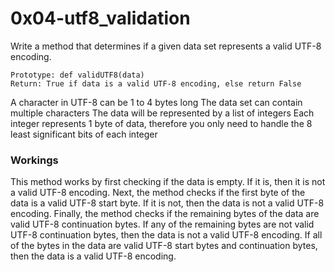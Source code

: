 # 0x04-utf8_validation

Write a method that determines if a given data set represents a valid UTF-8 encoding.
```
Prototype: def validUTF8(data)
Return: True if data is a valid UTF-8 encoding, else return False
```


A character in UTF-8 can be 1 to 4 bytes long
The data set can contain multiple characters
The data will be represented by a list of integers
Each integer represents 1 byte of data, therefore you only need to handle the 8 least significant bits of each integer

### Workings

This method works by first checking if the data is empty. If it is, then it is not a valid UTF-8 encoding. Next, the method checks if the first byte of the data is a valid UTF-8 start byte. If it is not, then the data is not a valid UTF-8 encoding. Finally, the method checks if the remaining bytes of the data are valid UTF-8 continuation bytes. If any of the remaining bytes are not valid UTF-8 continuation bytes, then the data is not a valid UTF-8 encoding. If all of the bytes in the data are valid UTF-8 start bytes and continuation bytes, then the data is a valid UTF-8 encoding.
